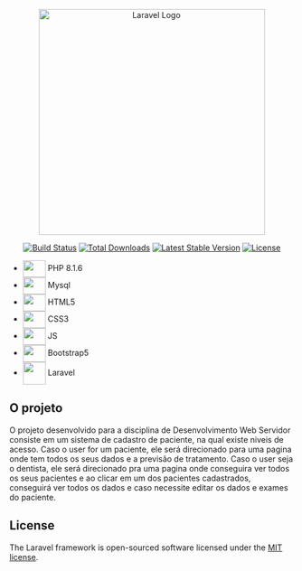 <p align="center"><a href="https://laravel.com" target="_blank"><img src="https://raw.githubusercontent.com/laravel/art/master/logo-lockup/5%20SVG/2%20CMYK/1%20Full%20Color/laravel-logolockup-cmyk-red.svg" width="400" alt="Laravel Logo"></a></p>

<p align="center">
<a href="https://travis-ci.org/laravel/framework"><img src="https://travis-ci.org/laravel/framework.svg" alt="Build Status"></a>
<a href="https://packagist.org/packages/laravel/framework"><img src="https://img.shields.io/packagist/dt/laravel/framework" alt="Total Downloads"></a>
<a href="https://packagist.org/packages/laravel/framework"><img src="https://img.shields.io/packagist/v/laravel/framework" alt="Latest Stable Version"></a>
<a href="https://packagist.org/packages/laravel/framework"><img src="https://img.shields.io/packagist/l/laravel/framework" alt="License"></a>
</p>

* <img align="center" height="30" width="40" src="https://icongr.am/devicon/php-original.svg?size=128&color=currentColor"> PHP 8.1.6 
* <img align="center" height="30" width="40" src="https://icongr.am/devicon/mysql-original-wordmark.svg?size=128&color=currentColor"> Mysql  
* <img align="center" height="30" width="40" src="https://icongr.am/devicon/html5-original.svg?size=128&color=currentColor"> HTML5
* <img align="center" height="30" width="40" src="https://icongr.am/devicon/css3-original.svg?size=128&color=currentColor"> CSS3
* <img align="center" height="30" width="40" src="https://icongr.am/devicon/javascript-original.svg?size=128&color=currentColor"> JS
* <img align="center" height="30" width="40" src="https://getbootstrap.com/docs/5.2/assets/brand/bootstrap-logo-shadow.png"> Bootstrap5
* <img align="center" height="40" width="40" src="https://static-00.iconduck.com/assets.00/laravel-icon-497x512-uwybstke.png"> Laravel

## O projeto
O projeto desenvolvido para a disciplina de Desenvolvimento Web Servidor consiste em um sistema de cadastro de paciente, na qual existe niveis de acesso. Caso o user for um paciente, ele será direcionado para uma pagina onde tem todos os seus dados e a previsão de tratamento. Caso o user seja o dentista, ele será direcionado pra uma pagina onde conseguira ver todos os seus pacientes e ao clicar em um dos pacientes cadastrados, conseguirá ver todos os dados e caso necessite editar os dados e exames do paciente.

## License

The Laravel framework is open-sourced software licensed under the [MIT license](https://opensource.org/licenses/MIT).
